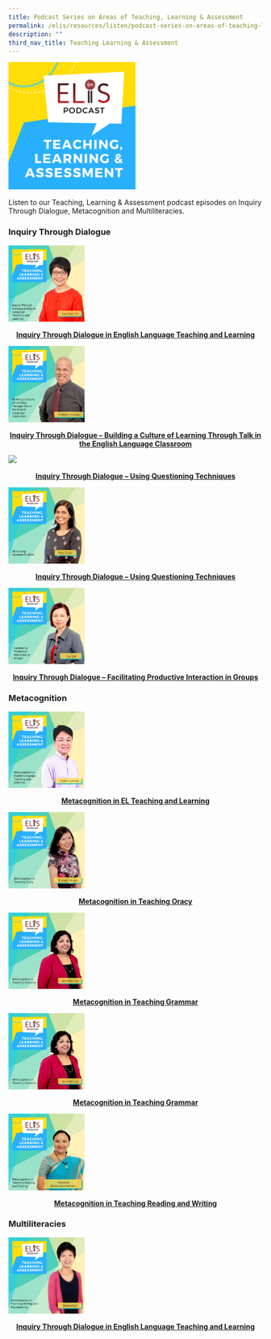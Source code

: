 ```yaml
---
title: Podcast Series on Areas of Teaching, Learning & Assessment
permalink: /elis/resources/listen/podcast-series-on-areas-of-teaching-learning-assessment/
description: ""
third_nav_title: Teaching Learning & Assessment
---
```

<img src="/images/teaching-learning-and-assessment.png" 
     style="width:50%">
		 
Listen to our Teaching, Learning & Assessment podcast episodes on Inquiry Through Dialogue, Metacognition and Multiliteracies.

### Inquiry Through Dialogue

<p><a href="https://staging.d1wti0p44mqune.amplifyapp.com/elis/resources/listen/inquiry-through-dialogue-in-english-language-teaching-and-learning/">
<img src="/images/ep-21-tla-11-my.png" style="width:30%">
<center><b>Inquiry Through Dialogue in English Language Teaching and Learning</b></center>
</a></p>

<p><a href="https://staging.d1wti0p44mqune.amplifyapp.com/elis/resources/listen/master-teacher-william-grosse-talks-about-inquiry-through-dialogue/">
<img src="/images/Building%20a%20Culture%20of%20Learning%20Through%20Talk%20in%20the%20English%20Language%20Classroom.jpg" style="width:30%">
<center><b>Inquiry Through Dialogue – Building a Culture of Learning Through Talk in the English Language Classroom</b></center>
</a></p>

<p><a href="https://staging.d1wti0p44mqune.amplifyapp.com/elis/resources/listen/master-teacher-audrey-lee-talks-about-questioning-techniques/">
<img src="/images/Inquiry%20Through%20Dialogue%20–%20Using%20Questioning%20Techniques.jpg" style="width:30%">
<center><b>Inquiry Through Dialogue – Using Questioning Techniques</b></center>
</a></p>

<p><a href="https://staging.d1wti0p44mqune.amplifyapp.com/elis/resources/listen/master-teacher-rita-pillai-talks-about-motivating-students-to-write/">
<img src="/images/3b56bb985f6804d2e8930d023ac19d798.jpg" style="width:30%">
<center><b>Inquiry Through Dialogue – Using Questioning Techniques</b></center>
</a></p>


<p><a href="https://staging.d1wti0p44mqune.amplifyapp.com/elis/resources/listen/student-groupings-for-productive-interaction/">
<img src="/images/4dd0161613d254859a5821aced6fb0598.jpg" style="width:30%">
<center><b>Inquiry Through Dialogue – Facilitating Productive Interaction in Groups
</b></center>
</a></p>

### Metacognition

<p><a href="https://staging.d1wti0p44mqune.amplifyapp.com/elis/resources/listen/metacognition-in-el-teaching-and-learning/">
<img src="/images/Metacognition%20in%20English%20Language%20Teaching%20and%20Learning.jpg" style="width:30%">
<center><b>Metacognition in EL Teaching and Learning</b></center>
</a></p>

<p><a href="https://staging.d1wti0p44mqune.amplifyapp.com/elis/resources/listen/master-teacher-emelyn-kuan-talks-about-metacognition-in-teaching-oracy/">
<img src="/images/Metacognition%20in%20Teaching%20Oracy.png" style="width:30%">
<center><b>Metacognition in Teaching Oracy
</b></center>
</a></p>

<p><a href="https://staging.d1wti0p44mqune.amplifyapp.com/elis/resources/listen/master-teacher-jennifer-lui-talks-about-metacognition-in-teaching-grammar/">
<img src="/images/Metacognition%20in%20Teaching%20Grammar.jpg" style="width:30%">
<center><b>Metacognition in Teaching Grammar
</b></center>
</a></p>

<p><a href="https://staging.d1wti0p44mqune.amplifyapp.com/elis/resources/listen/master-teacher-jennifer-lui-talks-about-metacognition-in-teaching-grammar/">
<img src="/images/Metacognition%20in%20Teaching%20Grammar.jpg" style="width:30%">
<center><b>Metacognition in Teaching Grammar
</b></center>
</a></p>

<p><a href="https://staging.d1wti0p44mqune.amplifyapp.com/elis/resources/listen/metacognition-in-teaching-writing-and-representing/">
<img src="/images/tla-kalpana-balasubramaniam.jpg" style="width:30%">
<center><b>Metacognition in Teaching Reading and Writing
</b></center>
</a></p>




### Multiliteracies 
<p><a href="https://staging.d1wti0p44mqune.amplifyapp.com/elis/resources/listen/multiliteracies-in-teaching-writing-and-representing/">
<img src="/images/14.png" style="width:30%">
<center><b>Inquiry Through Dialogue in English Language Teaching and Learning</b></center>
</a></p>